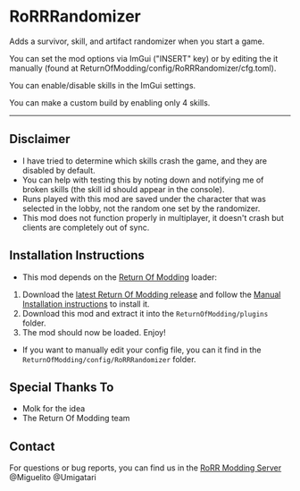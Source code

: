 # RoRRRandomizer
Adds a survivor, skill, and artifact randomizer when you start a game.

You can set the mod options via ImGui ("INSERT" key) or by editing the it manually (found at ReturnOfModding/config/RoRRRandomizer/cfg.toml).

You can enable/disable skills in the ImGui settings. 

You can make a custom build by enabling only 4 skills.

---

## Disclaimer
* I have tried to determine which skills crash the game, and they are disabled by default.
* You can help with testing this by noting down and notifying me of broken skills (the skill id should appear in the console).
* Runs played with this mod are saved under the character that was selected in the lobby, not the random one set by the randomizer.
* This mod does not function properly in multiplayer, it doesn't crash but clients are completely out of sync.

## Installation Instructions

* This mod depends on the [Return Of Modding](https://github.com/return-of-modding/ReturnOfModding) loader:
1. Download the [latest Return Of Modding release](https://github.com/return-of-modding/ReturnOfModding/releases) and follow the [Manual Installation instructions](https://github.com/return-of-modding/ReturnOfModding#manual-installation) to install it.
2. Download this mod and extract it into the `ReturnOfModding/plugins` folder.
3. The mod should now be loaded. Enjoy!

* If you want to manually edit your config file, you can it find in the `ReturnOfModding/config/RoRRRandomizer` folder.
  
## Special Thanks To
* Molk for the idea
* The Return Of Modding team

## Contact
For questions or bug reports, you can find us in the [RoRR Modding Server](https://discord.gg/VjS57cszMq) @Miguelito @Umigatari

